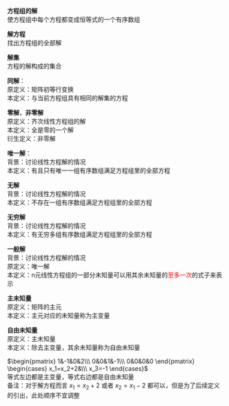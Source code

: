 **方程组的解**  
使方程组中每个方程都变成恒等式的一个有序数组  
  
**解方程**  
找出方程组的全部解  
  
**解集**  
方程的解构成的集合  
  
**同解**：  
原定义：矩阵初等行变换  
本定义：与当前方程组具有相同的解集的方程  
  
**零解**，**非零解**  
原定义：齐次线性方程组的解  
本定义：全是零的一个解  
衍生定义：非零解  
  
**唯一解**：  
背景：讨论线性方程解的情况  
本定义：有且只有唯一一组有序数组满足方程组里的全部方程  
  
**无解**  
背景：讨论线性方程解的情况  
本定义：不存在一组有序数组满足方程组里的全部方程  
  
**无穷解**  
背景：讨论线性方程解的情况  
本定义：有无穷多组有序数组满足方程组里的全部方程  
  
**一般解**  
背景：讨论线性方程解的情况  
原定义：唯一解  
本定义：n元线性方程组的一部分未知量可以用其余未知量的<font color=red>至多一次</font>的式子来表示  
  
**主未知量**  
原定义：矩阵的主元  
本定义：主元对应的未知量称为主变量  
  
**自由未知量**  
原定义：主未知量  
本定义：除去主变量，其余未知量称为自由未知量  
  
 $\begin{pmatrix}  
1&-1&0&2\\\  
0&0&1&-1\\\  
0&0&0&0  
\end{pmatrix}  
\begin{cases}  
x_1=x_2+2&\\\  
x_3=-1  
\end{cases}$  
等式左边都是主变量，等式右边都是自由未知量  
备注：对于解方程而言 $x_1=x_2+2$ 或者 $x_2=x_1-2$ 都可以，但是为了后续定义的引出，此处顺序不宜调整  
